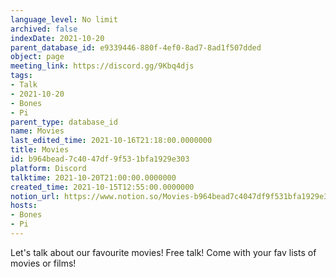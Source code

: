 ```yaml
---
language_level: No limit
archived: false
indexDate: 2021-10-20
parent_database_id: e9339446-880f-4ef0-8ad7-8ad1f507dded
object: page
meeting_link: https://discord.gg/9Kbq4djs
tags:
- Talk
- 2021-10-20
- Bones
- Pi
parent_type: database_id
name: Movies
last_edited_time: 2021-10-16T21:18:00.0000000
title: Movies
id: b964bead-7c40-47df-9f53-1bfa1929e303
platform: Discord
talktime: 2021-10-20T21:00:00.0000000
created_time: 2021-10-15T12:55:00.0000000
notion_url: https://www.notion.so/Movies-b964bead7c4047df9f531bfa1929e303
hosts:
- Bones
- Pi
---
```


Let's talk about our favourite movies!
Free talk! Come with your fav lists of movies or films!



